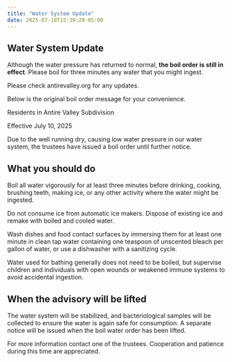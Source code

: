 ```yaml
---
title: "Water System Update"
date: 2025-07-10T15:39:29-05:00
---
```

## Water System Update

Although the water pressure has returned to normal, **the boil order is still
in effect**.  Please boil for three minutes any water that you might ingest.

Please check antirevalley.org for any updates.

Below is the original boil order message for your convenience.

<!-- more -->

Residents in Antire Valley Subdivision

Effective July 10, 2025

Due to the well running dry, causing low water pressure in our water
system, the trustees have issued a boil order until further notice.

## What you should do

Boil all water vigorously for at least three minutes before drinking,
cooking, brushing teeth, making ice, or any other activity where the
water might be ingested.

Do not consume ice from automatic ice makers. Dispose of existing ice
and remake with boiled and cooled water.

Wash dishes and food contact surfaces by immersing them for at least
one minute in clean tap water containing one teaspoon of unscented
bleach per gallon of water, or use a dishwasher with a sanitizing
cycle.

Water used for bathing generally does not need to be boiled, but
supervise children and individuals with open wounds or weakened immune
systems to avoid accidental ingestion.

## When the advisory will be lifted

The water system will be stabilized, and bacteriological samples will
be collected to ensure the water is again safe for consumption. A
separate notice will be issued when the boil water order has been
lifted.

For more information contact one of the trustees.
Cooperation and patience during this time are appreciated.
